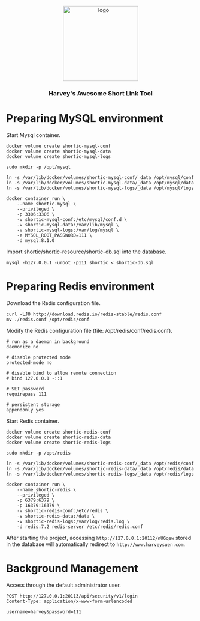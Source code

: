 <div align="center">
  <p>
    <img src="https://harvey-image.oss-cn-hangzhou.aliyuncs.com/telegram.png" alt="logo" width="200" height="auto"/>
  </p>
  <h3>Harvey's Awesome Short Link Tool</h3>
</div>

# Preparing MySQL environment

Start Mysql container.

```shell
docker volume create shortic-mysql-conf
docker volume create shortic-mysql-data
docker volume create shortic-mysql-logs

sudo mkdir -p /opt/mysql

ln -s /var/lib/docker/volumes/shortic-mysql-conf/_data /opt/mysql/conf
ln -s /var/lib/docker/volumes/shortic-mysql-data/_data /opt/mysql/data
ln -s /var/lib/docker/volumes/shortic-mysql-logs/_data /opt/mysql/logs

docker container run \
    --name shortic-mysql \
    --privileged \
    -p 3306:3306 \
    -v shortic-mysql-conf:/etc/mysql/conf.d \
    -v shortic-mysql-data:/var/lib/mysql \
    -v shortic-mysql-logs:/var/log/mysql \
    -e MYSQL_ROOT_PASSWORD=111 \
    -d mysql:8.1.0
```

Import shortic/shortic-resource/shortic-db.sql into the database.

```shell
mysql -h127.0.0.1 -uroot -p111 shortic < shortic-db.sql
```

# Preparing Redis environment

Download the Redis configuration file.

```shell
curl -LJO http://download.redis.io/redis-stable/redis.conf
mv ./redis.conf /opt/redis/conf
```

Modify the Redis configuration file (file: /opt/redis/conf/redis.conf).

```
# run as a daemon in background
daemonize no

# disable protected mode
protected-mode no

# disable bind to allow remote connection
# bind 127.0.0.1 -::1

# SET password
requirepass 111

# persistent storage
appendonly yes
```

Start Redis container.

```shell
docker volume create shortic-redis-conf
docker volume create shortic-redis-data
docker volume create shortic-redis-logs

sudo mkdir -p /opt/redis

ln -s /var/lib/docker/volumes/shortic-redis-conf/_data /opt/redis/conf
ln -s /var/lib/docker/volumes/shortic-redis-data/_data /opt/redis/data
ln -s /var/lib/docker/volumes/shortic-redis-logs/_data /opt/redis/logs

docker container run \
    --name shortic-redis \
    --privileged \
    -p 6379:6379 \
    -p 16379:16379 \
    -v shortic-redis-conf:/etc/redis \
    -v shortic-redis-data:/data \
    -v shortic-redis-logs:/var/log/redis.log \
    -d redis:7.2 redis-server /etc/redis/redis.conf
```

After starting the project, accessing `http://127.0.0.1:20112/nUGqew` stored in the database will automatically redirect to `http://www.harveysuen.com`.

# Background Management

Access through the default administrator user.

```
POST http://127.0.0.1:20113/api/security/v1/login
Content-Type: application/x-www-form-urlencoded

username=harvey&password=111
```
